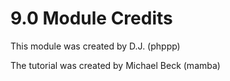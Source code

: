 # 9.0 Module Credits

This module was created by D.J. (phppp)

The tutorial was created by Michael Beck (mamba)